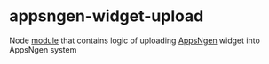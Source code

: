 # appsngen-widget-upload
Node [module](https://www.npmjs.com/package/appsngen-widget-upload) that contains logic of uploading [AppsNgen](https://www.appsngen.com/) widget into AppsNgen system
